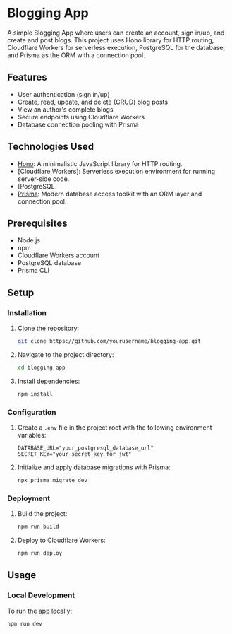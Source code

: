 # Blogging App

A simple Blogging App where users can create an account, sign in/up, and create and post blogs. This project uses Hono library for HTTP routing, Cloudflare Workers for serverless execution, PostgreSQL for the database, and Prisma as the ORM with a connection pool.

## Features

- User authentication (sign in/up)
- Create, read, update, and delete (CRUD) blog posts
- View an author's complete blogs
- Secure endpoints using Cloudflare Workers
- Database connection pooling with Prisma

## Technologies Used

- [Hono](https://github.com/honoapp/hono): A minimalistic JavaScript library for HTTP routing.
- [Cloudflare Workers]: Serverless execution environment for running server-side code.
- [PostgreSQL]
- [Prisma](https://www.prisma.io/): Modern database access toolkit with an ORM layer and connection pool.

## Prerequisites

- Node.js
- npm
- Cloudflare Workers account
- PostgreSQL database
- Prisma CLI

## Setup

### Installation

1. Clone the repository:
    ```bash
    git clone https://github.com/yourusername/blogging-app.git
    ```

2. Navigate to the project directory:
    ```bash
    cd blogging-app
    ```

3. Install dependencies:
    ```bash
    npm install
    ```

### Configuration

1. Create a `.env` file in the project root with the following environment variables:
    ```
    DATABASE_URL="your_postgresql_database_url"
    SECRET_KEY="your_secret_key_for_jwt"
    ```

2. Initialize and apply database migrations with Prisma:
    ```bash
    npx prisma migrate dev
    ```

### Deployment

1. Build the project:
    ```bash
    npm run build
    ```

2. Deploy to Cloudflare Workers:
    ```bash
    npm run deploy
    ```

## Usage

### Local Development

To run the app locally:
```bash
npm run dev
